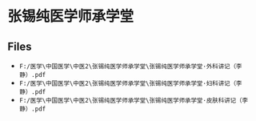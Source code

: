 # 张锡纯医学师承学堂

## Files

- `F:/医学\中国医学\中医2\张锡纯医学师承学堂\张锡纯医学师承学堂·外科讲记（李静）.pdf`
- `F:/医学\中国医学\中医2\张锡纯医学师承学堂\张锡纯医学师承学堂·妇科讲记（李静）.pdf`
- `F:/医学\中国医学\中医2\张锡纯医学师承学堂\张锡纯医学师承学堂·皮肤科讲记（李静）.pdf`
